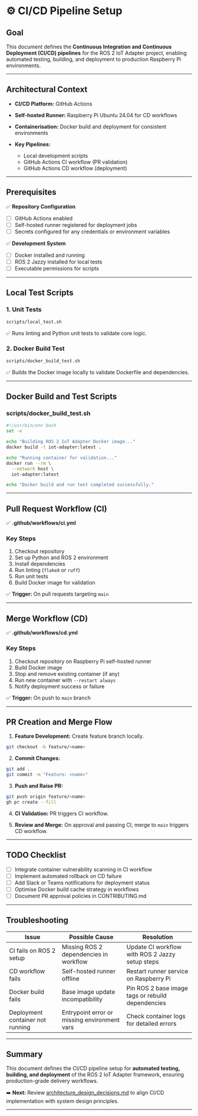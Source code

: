 # ⚙️ CI/CD Pipeline Setup

## Goal

This document defines the **Continuous Integration and Continuous Deployment (CI/CD) pipelines** for the ROS 2 IoT Adapter project, enabling automated testing, building, and deployment to production Raspberry Pi environments.

---

## Architectural Context

* **CI/CD Platform:** GitHub Actions
* **Self-hosted Runner:** Raspberry Pi Ubuntu 24.04 for CD workflows
* **Containerisation:** Docker build and deployment for consistent environments
* **Key Pipelines:**

  * Local development scripts
  * GitHub Actions CI workflow (PR validation)
  * GitHub Actions CD workflow (deployment)

---

## Prerequisites

✅ **Repository Configuration**

* [ ] GitHub Actions enabled
* [ ] Self-hosted runner registered for deployment jobs
* [ ] Secrets configured for any credentials or environment variables

✅ **Development System**

* [ ] Docker installed and running
* [ ] ROS 2 Jazzy installed for local tests
* [ ] Executable permissions for scripts

---

## Local Test Scripts

### 1. Unit Tests

```bash
scripts/local_test.sh
```

✅ Runs linting and Python unit tests to validate core logic.

### 2. Docker Build Test

```bash
scripts/docker_build_test.sh
```

✅ Builds the Docker image locally to validate Dockerfile and dependencies.

---

## Docker Build and Test Scripts

### scripts/docker\_build\_test.sh

```bash
#!/usr/bin/env bash
set -e

echo "Building ROS 2 IoT Adapter Docker image..."
docker build -t iot-adapter:latest .

echo "Running container for validation..."
docker run --rm \
  --network host \
  iot-adapter:latest

echo "Docker build and run test completed successfully."
```

---

## Pull Request Workflow (CI)

✅ **.github/workflows/ci.yml**

### Key Steps

1. Checkout repository
2. Set up Python and ROS 2 environment
3. Install dependencies
4. Run linting (`flake8` or `ruff`)
5. Run unit tests
6. Build Docker image for validation

✅ **Trigger:** On pull requests targeting `main`

---

## Merge Workflow (CD)

✅ **.github/workflows/cd.yml**

### Key Steps

1. Checkout repository on Raspberry Pi self-hosted runner
2. Build Docker image
3. Stop and remove existing container (if any)
4. Run new container with `--restart always`
5. Notify deployment success or failure

✅ **Trigger:** On push to `main` branch

---

## PR Creation and Merge Flow

1. **Feature Development:** Create feature branch locally.

```bash
git checkout -b feature/<name>
```

2. **Commit Changes:**

```bash
git add .
git commit -m "Feature: <name>"
```

3. **Push and Raise PR:**

```bash
git push origin feature/<name>
gh pr create --fill
```

4. **CI Validation:** PR triggers CI workflow.

5. **Review and Merge:** On approval and passing CI, merge to `main` triggers CD workflow.

---

## TODO Checklist

* [ ] Integrate container vulnerability scanning in CI workflow
* [ ] Implement automated rollback on CD failure
* [ ] Add Slack or Teams notifications for deployment status
* [ ] Optimise Docker build cache strategy in workflows
* [ ] Document PR approval policies in CONTRIBUTING.md

---

## Troubleshooting

| Issue                            | Possible Cause                               | Resolution                                        |
| -------------------------------- | -------------------------------------------- | ------------------------------------------------- |
| CI fails on ROS 2 setup          | Missing ROS 2 dependencies in workflow       | Update CI workflow with ROS 2 Jazzy setup steps   |
| CD workflow fails                | Self-hosted runner offline                   | Restart runner service on Raspberry Pi            |
| Docker build fails               | Base image update incompatibility            | Pin ROS 2 base image tags or rebuild dependencies |
| Deployment container not running | Entrypoint error or missing environment vars | Check container logs for detailed errors          |

---

## Summary

This document defines the CI/CD pipeline setup for **automated testing, building, and deployment** of the ROS 2 IoT Adapter framework, ensuring production-grade delivery workflows.

➡️ **Next:** Review [architecture\_design\_decisions.md](architecture_design_decisions.md) to align CI/CD implementation with system design principles.

---